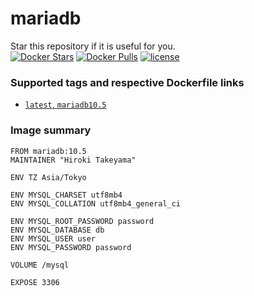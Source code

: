 # mariadb
Star this repository if it is useful for you.  
[![Docker Stars](https://img.shields.io/docker/stars/takeyamajp/mariadb.svg)](https://hub.docker.com/r/takeyamajp/mariadb/)
[![Docker Pulls](https://img.shields.io/docker/pulls/takeyamajp/mariadb.svg)](https://hub.docker.com/r/takeyamajp/mariadb/)
[![license](https://img.shields.io/github/license/takeyamajp/docker-mariadb.svg)](https://github.com/takeyamajp/docker-mariadb/blob/master/LICENSE)

### Supported tags and respective Dockerfile links  
- [`latest`, `mariadb10.5`](https://github.com/takeyamajp/docker-mariadb/blob/master/mariadb10.5/Dockerfile)

### Image summary
    FROM mariadb:10.5  
    MAINTAINER "Hiroki Takeyama"
    
    ENV TZ Asia/Tokyo
    
    ENV MYSQL_CHARSET utf8mb4  
    ENV MYSQL_COLLATION utf8mb4_general_ci
    
    ENV MYSQL_ROOT_PASSWORD password  
    ENV MYSQL_DATABASE db  
    ENV MYSQL_USER user  
    ENV MYSQL_PASSWORD password
    
    VOLUME /mysql
    
    EXPOSE 3306
